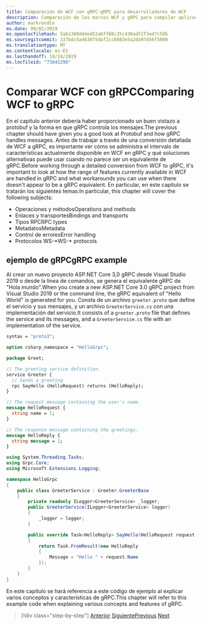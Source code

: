 ```yaml
---
title: Comparación de WCF con gRPC-gRPC para desarrolladores de WCF
description: Comparación de los marcos WCF y gRPC para compilar aplicaciones distribuidas.
author: markrendle
ms.date: 09/02/2019
ms.openlocfilehash: 5ab1380d4ded52abff08c35c430adf2f3ed7c58b
ms.sourcegitcommit: 337bdc5a463875daf2cc6883e5a2da97d56f5000
ms.translationtype: MT
ms.contentlocale: es-ES
ms.lasthandoff: 10/24/2019
ms.locfileid: "73841298"
---
```

# <a name="comparing-wcf-to-grpc"></a><span data-ttu-id="cae94-103">Comparar WCF con gRPC</span><span class="sxs-lookup"><span data-stu-id="cae94-103">Comparing WCF to gRPC</span></span>

<span data-ttu-id="cae94-104">En el capítulo anterior debería haber proporcionado un buen vistazo a protobuf y la forma en que gRPC controla los mensajes.</span><span class="sxs-lookup"><span data-stu-id="cae94-104">The previous chapter should have given you a good look at Protobuf and how gRPC handles messages.</span></span> <span data-ttu-id="cae94-105">Antes de trabajar a través de una conversión detallada de WCF a gRPC, es importante ver cómo se administra el intervalo de características actualmente disponible en WCF en gRPC y qué soluciones alternativas puede usar cuando no parece ser un equivalente de gRPC.</span><span class="sxs-lookup"><span data-stu-id="cae94-105">Before working through a detailed conversion from WCF to gRPC, it's important to look at how the range of features currently available in WCF are handled in gRPC and what workarounds you can use when there doesn't appear to be a gRPC equivalent.</span></span> <span data-ttu-id="cae94-106">En particular, en este capítulo se tratarán los siguientes temas:</span><span class="sxs-lookup"><span data-stu-id="cae94-106">In particular, this chapter will cover the following subjects:</span></span>

- <span data-ttu-id="cae94-107">Operaciones y métodos</span><span class="sxs-lookup"><span data-stu-id="cae94-107">Operations and methods</span></span>
- <span data-ttu-id="cae94-108">Enlaces y transportes</span><span class="sxs-lookup"><span data-stu-id="cae94-108">Bindings and transports</span></span>
- <span data-ttu-id="cae94-109">Tipos RPC</span><span class="sxs-lookup"><span data-stu-id="cae94-109">RPC types</span></span>
- <span data-ttu-id="cae94-110">Metadatos</span><span class="sxs-lookup"><span data-stu-id="cae94-110">Metadata</span></span>
- <span data-ttu-id="cae94-111">Control de errores</span><span class="sxs-lookup"><span data-stu-id="cae94-111">Error handling</span></span>
- <span data-ttu-id="cae94-112">Protocolos WS-\*</span><span class="sxs-lookup"><span data-stu-id="cae94-112">WS-\* protocols</span></span>

## <a name="grpc-example"></a><span data-ttu-id="cae94-113">ejemplo de gRPC</span><span class="sxs-lookup"><span data-stu-id="cae94-113">gRPC example</span></span>

<span data-ttu-id="cae94-114">Al crear un nuevo proyecto ASP.NET Core 3,0 gRPC desde Visual Studio 2019 o desde la línea de comandos, se genera el equivalente gRPC de "Hola mundo".</span><span class="sxs-lookup"><span data-stu-id="cae94-114">When you create a new ASP.NET Core 3.0 gRPC project from Visual Studio 2019 or the command line, the gRPC equivalent of "Hello World" is generated for you.</span></span> <span data-ttu-id="cae94-115">Consta de un archivo `greeter.proto` que define el servicio y sus mensajes, y un archivo `GreeterService.cs` con una implementación del servicio.</span><span class="sxs-lookup"><span data-stu-id="cae94-115">It consists of a `greeter.proto` file that defines the service and its messages, and a `GreeterService.cs` file with an implementation of the service.</span></span>

```protobuf
syntax = "proto3";

option csharp_namespace = "HelloGrpc";

package Greet;

// The greeting service definition.
service Greeter {
  // Sends a greeting
  rpc SayHello (HelloRequest) returns (HelloReply);
}

// The request message containing the user's name.
message HelloRequest {
  string name = 1;
}

// The response message containing the greetings.
message HelloReply {
  string message = 1;
}
```

```csharp
using System.Threading.Tasks;
using Grpc.Core;
using Microsoft.Extensions.Logging;

namespace HelloGrpc
{
    public class GreeterService : Greeter.GreeterBase
    {
        private readonly ILogger<GreeterService> _logger;
        public GreeterService(ILogger<GreeterService> logger)
        {
            _logger = logger;
        }

        public override Task<HelloReply> SayHello(HelloRequest request, ServerCallContext context)
        {
            return Task.FromResult(new HelloReply
            {
                Message = "Hello " + request.Name
            });
        }
    }
}
```

<span data-ttu-id="cae94-116">En este capítulo se hará referencia a este código de ejemplo al explicar varios conceptos y características de gRPC.</span><span class="sxs-lookup"><span data-stu-id="cae94-116">This chapter will refer to this example code when explaining various concepts and features of gRPC.</span></span>

>[!div class="step-by-step"]
><span data-ttu-id="cae94-117">[Anterior](protobuf-maps.md)
>[Siguiente](wcf-endpoints-grpc-methods.md)</span><span class="sxs-lookup"><span data-stu-id="cae94-117">[Previous](protobuf-maps.md)
[Next](wcf-endpoints-grpc-methods.md)</span></span>
